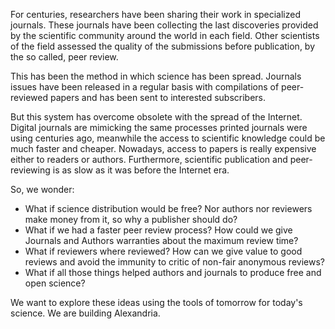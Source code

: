 For centuries, researchers have been sharing their work in specialized journals. These journals have been collecting the last discoveries provided by the scientific community around the world in each field. Other scientists of the field assessed the quality of the submissions before publication, by the so called, peer review.

This has been the method in which science has been spread. Journals issues have
been released in a regular basis with compilations of peer-reviewed papers and
has been sent to interested subscribers.

But this system has overcome obsolete with the spread of the Internet. Digital
journals are mimicking the same processes printed journals were using centuries
ago, meanwhile the access to scientific knowledge could be much faster and
cheaper. Nowadays, access to papers is really expensive either to readers or authors. Furthermore, scientific publication and peer-reviewing is as slow as it was before the Internet era.

So, we wonder:

- What if science distribution would be free? Nor authors nor reviewers make
money from it, so why a publisher should do?
- What if we had a faster peer review process? How could we give Journals and
Authors warranties about the maximum review time?
- What if reviewers where reviewed? How can we give value to good reviews and
avoid the immunity to critic of non-fair anonymous reviews?
- What if all those things helped authors and journals to produce free and open
science?

We want to explore these ideas using the tools of tomorrow for
today's science. We are building Alexandria.
